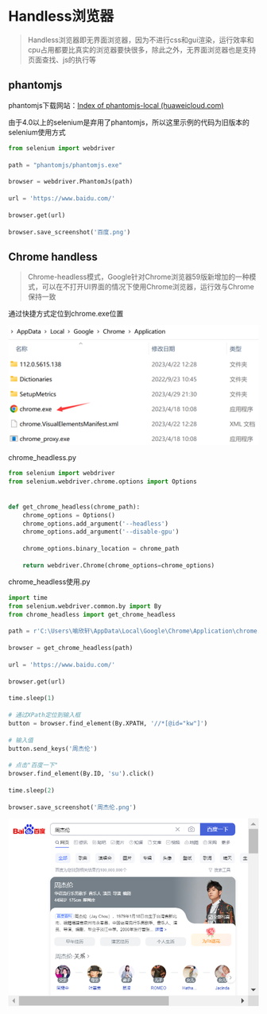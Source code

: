# Handless浏览器

> Handless浏览器即无界面浏览器，因为不进行css和gui渲染，运行效率和cpu占用都要比真实的浏览器要快很多，除此之外，无界面浏览器也是支持页面查找、js的执行等

## phantomjs

phantomjs下载网站：[Index of phantomjs-local (huaweicloud.com)](https://mirrors.huaweicloud.com/phantomjs/)

由于4.0以上的selenium是弃用了phantomjs，所以这里示例的代码为旧版本的selenium使用方式

```python
from selenium import webdriver

path = "phantomjs/phantomjs.exe"

browser = webdriver.PhantomJs(path)

url = 'https://www.baidu.com/'

browser.get(url)

browser.save_screenshot('百度.png')

```

## Chrome handless

> Chrome-headless模式，Google针对Chrome浏览器59版新增加的一种模式，可以在不打开UI界面的情况下使用Chrome浏览器，运行效与Chrome保持一致

通过快捷方式定位到chrome.exe位置

<img src="img/10.Handless浏览器/image-20230507103223816.png" alt="image-20230507103223816" style="zoom:50%;" />

chrome_headless.py

```python
from selenium import webdriver
from selenium.webdriver.chrome.options import Options


def get_chrome_headless(chrome_path):
    chrome_options = Options()
    chrome_options.add_argument('--headless')
    chrome_options.add_argument('--disable-gpu')

    chrome_options.binary_location = chrome_path

    return webdriver.Chrome(chrome_options=chrome_options)

```

chrome_headless使用.py

```python
import time
from selenium.webdriver.common.by import By
from chrome_headless import get_chrome_headless

path = r'C:\Users\喻欣轩\AppData\Local\Google\Chrome\Application\chrome.exe'

browser = get_chrome_headless(path)

url = 'https://www.baidu.com/'

browser.get(url)

time.sleep(1)

# 通过XPath定位到输入框
button = browser.find_element(By.XPATH, '//*[@id="kw"]')

# 输入值
button.send_keys('周杰伦')

# 点击"百度一下"
browser.find_element(By.ID, 'su').click()

time.sleep(2)

browser.save_screenshot('周杰伦.png')

```

<img src="img/10.Handless浏览器/周杰伦.png" alt="周杰伦" style="zoom: 67%;" />